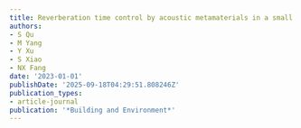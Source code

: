 ```yaml
---
title: Reverberation time control by acoustic metamaterials in a small room
authors:
- S Qu
- M Yang
- Y Xu
- S Xiao
- NX Fang
date: '2023-01-01'
publishDate: '2025-09-18T04:29:51.808246Z'
publication_types:
- article-journal
publication: '*Building and Environment*'
---
```

